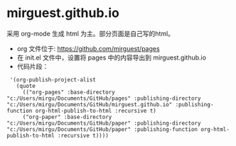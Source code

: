 # mirguest.github.io

采用 org-mode 生成 html 为主。部分页面是自己写的html。

- org 文件位于: https://github.com/mirguest/pages
- 在 init.el 文件中，设置将 pages 中的内容导出到 mirguest.github.io
- 代码片段：
```elisp
 '(org-publish-project-alist
   (quote
     (("org-pages" :base-directory "c:/Users/mirgu/Documents/GitHub/pages" :publishing-directory "c:/Users/mirgu/Documents/GitHub/mirguest.github.io" :publishing-function org-html-publish-to-html :recursive t)
     ("org-paper" :base-directory "c:/Users/mirgu/Documents/GitHub/paper" :publishing-directory "c:/Users/mirgu/Documents/GitHub/paper" :publishing-function org-html-publish-to-html :recursive t))))

```
